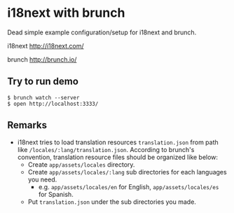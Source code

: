 # i18next with brunch

Dead simple example configuration/setup for i18next and brunch.

i18next http://i18next.com/

brunch http://brunch.io/

## Try to run demo

    $ brunch watch --server
    $ open http://localhost:3333/

## Remarks

* i18next tries to load translation resources `translation.json` from path like `/locales/:lang/translation.json`. According to brunch's convention, translation resource files should be organized like below:
  * Create `app/assets/locales` directory.
  * Create `app/assets/locales/:lang` sub directories for each languages you need.
    * e.g. `app/assets/locales/en` for English, `app/assets/locales/es` for Spanish.
  * Put `translation.json` under the sub directories you made.
